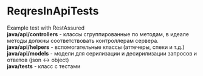 # ReqresInApiTests
Example test with RestAssured<br>
<b>java/api/controllers</b> - классы сгруппированные по методам, в идеале методы должны соответствовать контроллерам сервера. <br>
<b>java/api/helpers</b> - вспомогательные классы (аттечеры, спеки и т.д.) <br>
<b>java/api/models</b> - модели для серилизации и десирилизации запросов и ответов (json <-> object) <br>
<b>java/tests</b> - класс с тестами <br>
